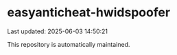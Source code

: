# easyanticheat-hwidspoofer

Last updated: 2025-06-03 14:50:21

This repository is automatically maintained.
